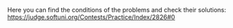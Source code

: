 Here you can find the conditions of the problems and check their solutions:
https://judge.softuni.org/Contests/Practice/Index/2826#0